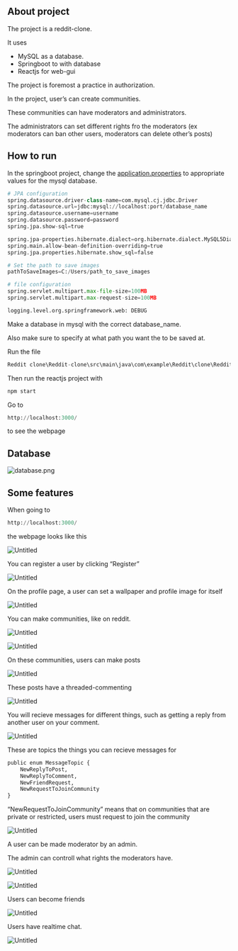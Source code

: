 ## About project

The project is a reddit-clone.

It uses 

- MySQL as a database.
- Springboot to with database
- Reactjs for web-gui

The project is foremost a practice in authorization.

In the project, user’s can create communities.

These communities can have moderators and administrators.

The administrators can set different rights fro the moderators (ex moderators can ban other users, moderators can delete other’s posts)

## How to run

In the springboot project, change the [application.properties](http://application.properties) to appropriate values for the mysql database.

```python
# JPA configuration
spring.datasource.driver-class-name=com.mysql.cj.jdbc.Driver
spring.datasource.url=jdbc:mysql://localhost:port/database_name
spring.datasource.username=username
spring.datasource.password=password
spring.jpa.show-sql=true

spring.jpa-properties.hibernate.dialect=org.hibernate.dialect.MySQL5Dialect
spring.main.allow-bean-definition-overriding=true
spring.jpa.properties.hibernate.show_sql=false

# Set the path to save images
pathToSaveImages=C:/Users/path_to_save_images

# file configuration
spring.servlet.multipart.max-file-size=100MB
spring.servlet.multipart.max-request-size=100MB

logging.level.org.springframework.web: DEBUG
```

Make a database in mysql with the correct database_name.

Also make sure to specify at what path you want the to be saved at.

Run the file 

```python
Reddit clone\Reddit-clone\src\main\java\com\example\Reddit\clone\RedditCloneApplication.java
```

Then run the reactjs project with 

```python
npm start
```

Go to

```python
http://localhost:3000/
```

to see the webpage

## Database

![database.png](https://prod-files-secure.s3.us-west-2.amazonaws.com/9569794c-20f9-45a0-b771-b02f3b226deb/963a473f-77dd-49d2-8b6f-61a73147ed9d/database.png)

## Some features

When going to 

```python
http://localhost:3000/
```

the webpage looks like this

![Untitled](https://prod-files-secure.s3.us-west-2.amazonaws.com/9569794c-20f9-45a0-b771-b02f3b226deb/adc719ba-2718-4c55-a489-de6254c69b64/Untitled.png)

You can register a user by clicking “Register”

![Untitled](https://prod-files-secure.s3.us-west-2.amazonaws.com/9569794c-20f9-45a0-b771-b02f3b226deb/e1c5bce1-8c30-4103-9300-361de417d2cc/Untitled.png)

On the profile page, a user can set a wallpaper and profile image for itself

![Untitled](https://prod-files-secure.s3.us-west-2.amazonaws.com/9569794c-20f9-45a0-b771-b02f3b226deb/ea8805f0-c921-4138-a971-1adecf2496b6/Untitled.png)

You can make communities, like on reddit.

![Untitled](https://prod-files-secure.s3.us-west-2.amazonaws.com/9569794c-20f9-45a0-b771-b02f3b226deb/99eb58b6-6a49-4b46-97be-ce873dda260f/Untitled.png)

![Untitled](https://prod-files-secure.s3.us-west-2.amazonaws.com/9569794c-20f9-45a0-b771-b02f3b226deb/73edb53b-8de7-498b-a71e-e4f414492c7d/Untitled.png)

On these communities, users can make posts

![Untitled](https://prod-files-secure.s3.us-west-2.amazonaws.com/9569794c-20f9-45a0-b771-b02f3b226deb/586e74ec-57d0-463b-8f1b-965230f26bea/Untitled.png)

These posts have a threaded-commenting

![Untitled](https://prod-files-secure.s3.us-west-2.amazonaws.com/9569794c-20f9-45a0-b771-b02f3b226deb/43879f1f-9706-487a-a960-75ea0a0361e5/Untitled.png)

You will recieve messages for different things, such as getting a reply from another user on your comment.

![Untitled](https://prod-files-secure.s3.us-west-2.amazonaws.com/9569794c-20f9-45a0-b771-b02f3b226deb/0a37cff4-0f4d-4a0d-b7b8-ce5f4cfb8679/Untitled.png)

These are topics the things you can recieve messages for

```python
public enum MessageTopic {
    NewReplyToPost,
    NewReplyToComment,
    NewFriendRequest,
    NewRequestToJoinCommunity
}
```

“NewRequestToJoinCommunity” means that on communities that are private or restricted, users must request to join the community

![Untitled](https://prod-files-secure.s3.us-west-2.amazonaws.com/9569794c-20f9-45a0-b771-b02f3b226deb/5c899edf-1c1c-4a08-83dd-fd5c74694dd9/Untitled.png)

A user can be made moderator by an admin.

The admin can controll what rights the moderators have.

![Untitled](https://prod-files-secure.s3.us-west-2.amazonaws.com/9569794c-20f9-45a0-b771-b02f3b226deb/e3ad3394-8e0d-497d-a4d0-86b5432ffb41/Untitled.png)

![Untitled](https://prod-files-secure.s3.us-west-2.amazonaws.com/9569794c-20f9-45a0-b771-b02f3b226deb/12edc76b-20d2-43f6-92a5-5f560e05ce78/Untitled.png)

Users can become friends

![Untitled](https://prod-files-secure.s3.us-west-2.amazonaws.com/9569794c-20f9-45a0-b771-b02f3b226deb/31809029-a50e-4d9a-a54b-3af7268ec2ac/Untitled.png)

Users have realtime chat.

![Untitled](https://prod-files-secure.s3.us-west-2.amazonaws.com/9569794c-20f9-45a0-b771-b02f3b226deb/72665e9d-98f1-41a6-8d50-d5ea5de00511/Untitled.png)
